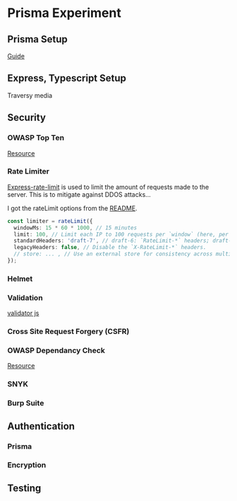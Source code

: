 # Prisma Experiment

## Prisma Setup

[Guide](https://www.prisma.io/docs/getting-started/quickstart)

## Express, Typescript Setup

Traversy media

## Security

### OWASP Top Ten

[Resource](https://owasp.org/www-pdf-archive/OWASP_Top_10-2017_%28en%29.pdf.pdf)

### Rate Limiter

[Express-rate-limit](https://www.npmjs.com/package/express-rate-limit) is used to limit the amount of requests made to the server. This is to mitigate against DDOS attacks...

I got the rateLimit options from the [README](https://www.npmjs.com/package/express-rate-limit).

```ts
const limiter = rateLimit({
  windowMs: 15 * 60 * 1000, // 15 minutes
  limit: 100, // Limit each IP to 100 requests per `window` (here, per 15 minutes).
  standardHeaders: 'draft-7', // draft-6: `RateLimit-*` headers; draft-7: combined `RateLimit` header
  legacyHeaders: false, // Disable the `X-RateLimit-*` headers.
  // store: ... , // Use an external store for consistency across multiple server instances.
});
```

### Helmet

### Validation

[validator js](https://github.com/validatorjs/validator.js)

### Cross Site Request Forgery (CSFR)

### OWASP Dependancy Check

[Resource](https://owasp.org/www-project-dependency-check/)

### SNYK

### Burp Suite

## Authentication

### Prisma

### Encryption

## Testing
